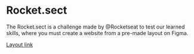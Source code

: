 # Rocket.sect

The Rocket.sect is a challenge made by @Rocketseat to test our learned skills, where you must create a website from a pre-made layout on Figma.

[Layout link](https://www.figma.com/file/EdKjPWjC8ZlbnH4XzTObv2/)


